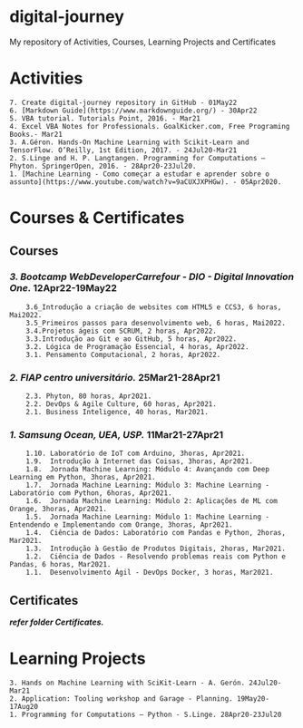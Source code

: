 # digital-journey
My repository of Activities, Courses, Learning Projects  and Certificates
# Activities	
	7. Create digital-journey repository in GitHub - 01May22	
	6. [Markdown Guide](https://www.markdownguide.org/) - 30Apr22
	5. VBA tutorial. Tutorials Point, 2016. - Mar21
	4. Excel VBA Notes for Professionals. GoalKicker.com, Free Programing Books.- Mar21
	3. A.Géron. Hands-On Machine Learning with Scikit-Learn and TensorFlow. O’Reilly, 1st Edition, 2017. - 24Jul20-Mar21
	2. S.Linge and H. P. Langtangen. Programming for Computations – Phyton. SpringerOpen, 2016. - 28Apr20-23Jul20.
	1. [Machine Learning - Como começar a estudar e aprender sobre o assunto](https://www.youtube.com/watch?v=9aCUXJXPHGw). - 05Apr2020. 
	
# Courses & Certificates
		
## Courses

### ***3. Bootcamp WebDeveloperCarrefour - DIO - Digital Innovation One.*** 12Apr22-19May22  	
		3.6_Introdução a criação de websites com HTML5 e CCS3, 6 horas, Mai2022.  
		3.5_Primeiros passos para desenvolvimento web, 6 horas, Mai2022.  
		3.4.Projetos ágeis com SCRUM, 2 horas, Apr2022.  
		3.3.Introdução ao Git e ao GitHub, 5 horas, Apr2022.  
		3.2. Lógica de Programação Essencial, 4 horas, Apr2022.  
		3.1. Pensamento Computacional, 2 horas, Apr2022.  

### ***2. FIAP centro universitário.*** 25Mar21-28Apr21	
		2.3. Phyton, 80 horas, Apr2021.  
		2.2. DevOps & Agile Culture, 60 horas, Apr2021.  
		2.1. Business Inteligence, 40 horas, Mar2021.  

### ***1. Samsung Ocean, UEA, USP.*** 11Mar21-27Apr21	
		1.10. Laboratório de IoT com Arduino, 3horas, Apr2021.  
		1.9.  Introdução à Internet das Coisas, 3horas, Apr2021.  
		1.8.  Jornada Machine Learning: Módulo 4: Avançando com Deep Learning em Python, 3horas, Apr2021.  
		1.7.  Jornada Machine Learning: Módulo 3: Machine Learning - Laboratório com Python, 6horas, Apr2021.  
		1.6.  Jornada Machine Learning: Módulo 2: Aplicações de ML com Orange, 3horas, Apr2021.  
		1.5.  Jornada Machine Learning: Módulo 1: Machine Learning - Entendendo e Implementando com Orange, 3horas, Apr2021.  
		1.4.  Ciência de Dados: Laboratório com Pandas e Python, 2horas, Mar2021.  
		1.3.  Introdução à Gestão de Produtos Digitais, 2horas, Mar2021.  
		1.2.  Ciência de Dados - Resolvendo problemas reais com Python e Pandas, 6 horas, Mar2021.  
		1.1.  Desenvolvimento Ágil - DevOps Docker, 3 horas, Mar2021.  
	
## Certificates

***refer folder Certificates.***
		
# Learning Projects
	3. Hands on Machine Learning with SciKit-Learn - A. Gerón. 24Jul20-Mar21
	2. Application: Tooling workshop and Garage - Planning. 19May20-17Aug20
	1. Programming for Computations – Python - S.Linge. 28Apr20-23Jul20


